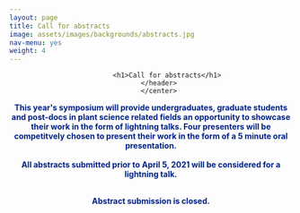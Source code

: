 ```yaml
---
layout: page
title: Call for abstracts
image: assets/images/backgrounds/abstracts.jpg
nav-menu: yes
weight: 4
---
```


<!-- Main -->
<div id="main" class="alt">

<!-- One -->
<section id="one">
	<div class="inner">
		<center>
		<header class="major">

			<h1>Call for abstracts</h1>
		</header>
		</center>

<!-- Content -->
<b style="color:#002285;">This year's symposium will provide <b>undergraduates, graduate students and post-docs in plant science related fields</b> an opportunity to showcase their work in the form of <b>lightning talks</b>. Four presenters will be competitvely chosen to present their work in the form of a 5 minute oral presentation. 
<br><br>
All abstracts submitted prior to <b>April 5, 2021</b> will be considered for a lightning talk. 
<br><br>

<!--<bstyle="color:#002285;">This year's symposium will provide <b>undergraduates, graduate students and post-docs in plant science related fields</b> an opportunity to showcase their work in the form of <b>posters</b>. Additionally, four presenters will be competitively chosen to present their work in the form of a 5 minute <b> oral presentations </b>.-->
<!--<br><br>
Applications from outside of UC Davis will be considered for one of three <b> travel grants </b> of $700. The deadline to be considered for a travel grant is <b>March 30th, 2020 </b>. 
<br><br>-->
<!-- All abstracts submitted prior to the <b>March 30</b> deadline will be considered for these travel awards and winners will be competitively chosen. Applications received between <b>March 31-April 6</b> will be considered for presentation while space lasts, but will not be considered for travel awards or oral presentation.-->
<center> 
<p style="color:#002285;">
Abstract submission is closed. 
<!-- Please submit your abstracts <b><a href="https://docs.google.com/forms/d/e/1FAIpQLSfT9CrcwbzqykrR2NhCkV4a0CEopBl4tMRnqjdX4qKvFf35ew/viewform?usp=sf_link" target="_blank"> HERE</a></b>. Please keep abstracts to a 300 word maximum. -->
</p>
</center>

<!-- <br><br>	
<span>Powered by <a href="https://www.google.com/forms/about/?utm_source=product&amp;utm_medium=forms_logo&amp;utm_campaign=forms"> Google Forms</a>.</span> 
<br>
<span>This content is neither created nor endorsed by Google.</span>-->
